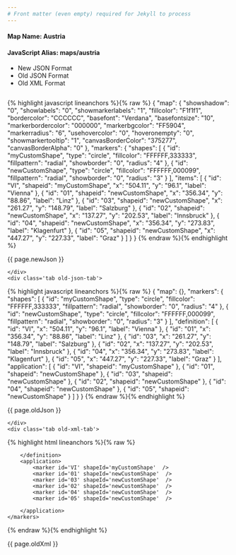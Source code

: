 ```yaml
---
# Front matter (even empty) required for Jekyll to process
---
```


#### Map Name: Austria

#### JavaScript Alias: maps/austria


<ul class='code-tabs'>
    <li class='active'>
        <a data-toggle='new-json'>New JSON Format</a>
    </li>
    <li>
        <a data-toggle='old-json'>Old JSON Format</a>
    </li>
    <li>
        <a data-toggle='old-xml'>Old XML Format</a>
    </li>
</ul>
<div class='tab-content'>
    <pre class='plain-code'></pre>
    <div class='tab new-json-tab active'>
{% highlight javascript lineanchors %}{% raw %}
{
    "map": {
        "showshadow": "0",
        "showlabels": "0",
        "showmarkerlabels": "1",
        "fillcolor": "F1f1f1",
        "bordercolor": "CCCCCC",
        "basefont": "Verdana",
        "basefontsize": "10",
        "markerbordercolor": "000000",
        "markerbgcolor": "FF5904",
        "markerradius": "6",
        "usehovercolor": "0",
        "hoveronempty": "0",
        "showmarkertooltip": "1",
        "canvasBorderColor": "375277",
        "canvasBorderAlpha": "0"
    },
    "markers": {
        "shapes": [
            {
                "id": "myCustomShape",
                "type": "circle",
                "fillcolor": "FFFFFF,333333",
                "fillpattern": "radial",
                "showborder": "0",
                "radius": "4"
            },
            {
                "id": "newCustomShape",
                "type": "circle",
                "fillcolor": "FFFFFF,000099",
                "fillpattern": "radial",
                "showborder": "0",
                "radius": "3"
            }
        ],
        "items": [
            {
                "id": "VI",
                "shapeid": "myCustomShape",
                "x": "504.11",
                "y": "96.1",
                "label": "Vienna"
            },
            {
                "id": "01",
                "shapeid": "newCustomShape",
                "x": "356.34",
                "y": "88.86",
                "label": "Linz"
            },
            {
                "id": "03",
                "shapeid": "newCustomShape",
                "x": "261.27",
                "y": "148.79",
                "label": "Salzburg"
            },
            {
                "id": "02",
                "shapeid": "newCustomShape",
                "x": "137.27",
                "y": "202.53",
                "label": "Innsbruck"
            },
            {
                "id": "04",
                "shapeid": "newCustomShape",
                "x": "356.34",
                "y": "273.83",
                "label": "Klagenfurt"
            },
            {
                "id": "05",
                "shapeid": "newCustomShape",
                "x": "447.27",
                "y": "227.33",
                "label": "Graz"
            }
        ]
    }
}
{% endraw %}{% endhighlight %}


<p class='text-success'>{{ page.newJson }}</p>

    </div>
    <div class='tab old-json-tab'>
{% highlight javascript lineanchors %}{% raw %}
{
    "map": {},
    "markers": {
        "shapes": [
            {
                "id": "myCustomShape",
                "type": "circle",
                "fillcolor": "FFFFFF,333333",
                "fillpattern": "radial",
                "showborder": "0",
                "radius": "4"
            },
            {
                "id": "newCustomShape",
                "type": "circle",
                "fillcolor": "FFFFFF,000099",
                "fillpattern": "radial",
                "showborder": "0",
                "radius": "3"
            }
        ],
        "definition": [
            {
                "id": "VI",
                "x": "504.11",
                "y": "96.1",
                "label": "Vienna"
            },
            {
                "id": "01",
                "x": "356.34",
                "y": "88.86",
                "label": "Linz"
            },
            {
                "id": "03",
                "x": "261.27",
                "y": "148.79",
                "label": "Salzburg"
            },
            {
                "id": "02",
                "x": "137.27",
                "y": "202.53",
                "label": "Innsbruck"
            },
            {
                "id": "04",
                "x": "356.34",
                "y": "273.83",
                "label": "Klagenfurt"
            },
            {
                "id": "05",
                "x": "447.27",
                "y": "227.33",
                "label": "Graz"
            }
        ],
        "application": [
            {
                "id": "VI",
                "shapeid": "myCustomShape"
            },
            {
                "id": "01",
                "shapeid": "newCustomShape"
            },
            {
                "id": "03",
                "shapeid": "newCustomShape"
            },
            {
                "id": "02",
                "shapeid": "newCustomShape"
            },
            {
                "id": "04",
                "shapeid": "newCustomShape"
            },
            {
                "id": "05",
                "shapeid": "newCustomShape"
            }
        ]
    }
}
{% endraw %}{% endhighlight %}


<p class='text-success'>{{ page.oldJson }}</p>

    </div>
    <div class='tab old-xml-tab'>
{% highlight html lineanchors %}{% raw %}
<map>
	<markers>
	   <shapes>
	       <shape id='myCustomShape' type='circle' fillColor='FFFFFF,333333' fillPattern='radial' showBorder='0' radius='4' />
		    <shape id='newCustomShape' type='circle' fillColor='FFFFFF,000099' fillPattern='radial' showBorder='0' radius='3' />
		</shapes>
		<definition>
			<marker id='VI' x='504.11' y='96.1' label='Vienna'  />
			<marker id='01' x='356.34' y='88.86' label='Linz'  />
			<marker id='03' x='261.27' y='148.79' label='Salzburg'  />
			<marker id='02' x='137.27' y='202.53' label='Innsbruck'  />
			<marker id='04' x='356.34' y='273.83' label='Klagenfurt'  />
			<marker id='05' x='447.27' y='227.33' label='Graz'  />

		</definition>
		<application>
			<marker id='VI' shapeId='myCustomShape'  />
			<marker id='01' shapeId='newCustomShape'  />
			<marker id='03' shapeId='newCustomShape'  />
			<marker id='02' shapeId='newCustomShape'  />
			<marker id='04' shapeId='newCustomShape'  />
			<marker id='05' shapeId='newCustomShape'  />

		</application>
	</markers>
</map>
{% endraw %}{% endhighlight %}

<p class='text-success'>{{ page.oldXml }}</p>

</div>
</div>
